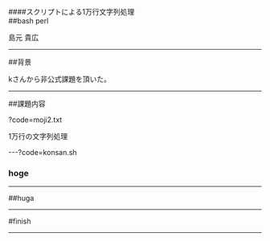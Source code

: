 ####スクリプトによる1万行文字列処理  
##bash perl

島元 貴広

---
##背景

kさんから非公式課題を頂いた。


---
##課題内容

?code=moji2.txt

1万行の文字列処理


---?code=konsan.sh



### hoge



---


##huga


---



#finish


---
